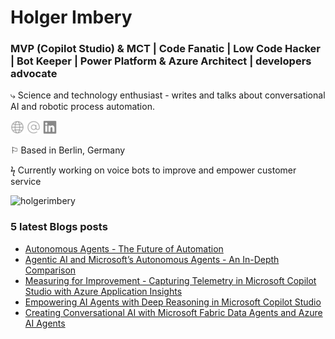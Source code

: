 # Holger Imbery
### MVP (Copilot Studio) & MCT | Code Fanatic | Low Code Hacker | Bot Keeper | Power Platform & Azure Architect | developers advocate

⤷ Science and technology enthusiast  - writes and talks about conversational AI and robotic process automation. 

 <a aligh="left" href="https://unit.link/holgerimbery" target="_blank" rel="noreferrer noopener"><img src="https://raw.githubusercontent.com/0xShapeShifter/dev-story/master/public/images/socials/globe.svg" alt="Website" width="22" height="22" /></a> <a aligh="left" href="mailto:the@cognitiveservices,ninja" target="_blank" rel="noreferrer noopener"><img src="https://raw.githubusercontent.com/0xShapeShifter/dev-story/master/public/images/socials/at.svg" alt="Email" width="22" height="22" /></a> <a aligh="left" href="https://www.linkedin.com/in/holgerimbery" target="_blank" rel="noreferrer noopener"><img src="https://raw.githubusercontent.com/0xShapeShifter/dev-story/master/public/images/socials/linkedin.svg" alt="LinkedIn" width="22" height="22" /></a>  

⚐ Based in Berlin, Germany

ϟ Currently working on voice bots to improve and empower customer service

 

<p align="left"> <img src="https://komarev.com/ghpvc/?username=holgerimbery&label=Profile%20views&color=0e75b6&style=flat" alt="holgerimbery" /> </p>

### 5 latest Blogs posts
<!-- HASHNODE:START -->
- [Autonomous Agents - The Future of Automation](https://holgerimbery.blog/autonomous-agents-the-future-of-automation)
- [Agentic AI and Microsoft’s Autonomous Agents - An In-Depth Comparison](https://holgerimbery.blog/agentic-ai-an-overview)
- [Measuring for Improvement - Capturing Telemetry in Microsoft Copilot Studio with Azure Application Insights](https://holgerimbery.blog/analytics-with-azure-insights)
- [Empowering AI Agents with Deep Reasoning in Microsoft Copilot Studio](https://holgerimbery.blog/deep-reasoning-in-microsoft-copilot-studio)
- [Creating Conversational AI with Microsoft Fabric Data Agents and Azure AI Agents](https://holgerimbery.blog/creating-conversational-ai-with-microsoft-fabric-data-agents-and-azure-aiagents)
<!-- HASHNODE:END -->
